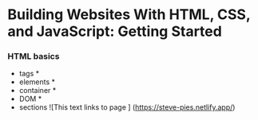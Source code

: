 # Building Websites With HTML, CSS, and JavaScript: Getting Started
### HTML basics ###
* tags *
* elements *
* container *
* DOM *
* sections 
![This text links to page ] (https://steve-pies.netlify.app/)







